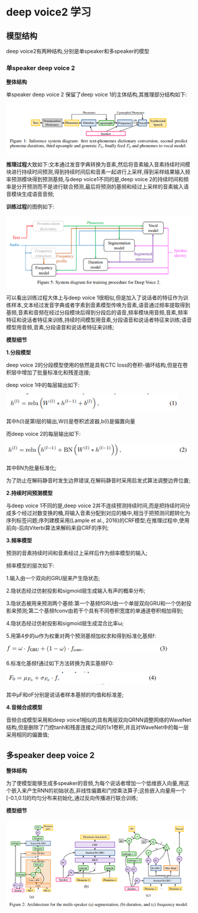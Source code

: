 # deep voice2 学习

## 模型结构

deep voice2有两种结构,分别是单speaker和多speaker的模型

### 单speaker deep voice 2
**整体结构**

单speaker deep voice 2 保留了deep voice 1的主体结构,其推理部分结构如下:

![](https://github.com/sysu16340234/deep_voice2/blob/master/img/fig1.png)

**推理过程**大致如下:文本通过发音字典转换为音素,然后将音素输入音素持续时间模块进行持续时间预测,得到持续时间后和音素一起进行上采样,得到采样结果输入频率预测模块得到预测基频,与deep voice1不同的是,deep voice 2的持续时间和频率是分开预测而不是进行联合预测,最后将预测的基频和经过上采样的音素输入语音模块生成语音音频;

**训练过程**的图例如下:

![](https://github.com/sysu16340234/deep_voice2/blob/master/img/trainng.png)

可以看出训练过程大体上与deep voice 1很相似,但是加入了说话者的特征作为训练样本,文本经过发音字典或者字素到音素模型传唤为音素,语音通过频率提取得到基频,音素和音频在经过分段模块后得到分段后的语音,频率模块用音频,音素,频率特征和说话者特征来训练,持续时间模型用音素,分段语音和说话者特征来训练;语音模型用音频,音素,分段语音和说话者特征来训练;

**模型细节**

**1.分段模型**

deep voice 2的分段模型使用的依然是具有CTC loss的卷积-循环结构,但是在卷积层中增加了批量标准化和残差连接;

deep voice 1中的每层输出如下:

![](https://github.com/sysu16340234/deep_voice2/blob/master/img/1.png)

其中h(l)是第l层的输出,W(l)是卷积滤波器,b(l)是偏置向量

而deep voice 2的每层输出如下:

![](https://github.com/sysu16340234/deep_voice2/blob/master/img/2.png)

其中BN为批量标准化;

为了防止在解码静音时发生边界错误,在解码静音时采用启发式算法调整边界位置;

**2.持续时间预测模型**

与deep voice 1不同的是,deep voice 2并不连续预测持续时间,而是把持续时间分成多个经过对数变换的桶,将输入音素分配到对应的桶中,相当于把预测问题转化为序列标签问题;序列建模采用(Lample et al., 2016)的CRF模型;在推理过程中,使用前向-后向Viterbi算法来解码来自CRF的序列;

**3.频率模型**

预测的音素持续时间和音素经过上采样后作为频率模型的输入;

频率模型的层次如下:

1.输入由一个双向的GRU层来产生隐状态;

2.隐状态经过仿射投影和sigmoid层生成输入有声的概率分布;

3.隐状态被用来预测两个基频:第一个基频fGRU由一个单层双向GRU和一个仿射投影来预测;第二个基频fconv由若干个具有不同卷积宽度的单通道卷积相加得到;

4.隐状态经过仿射投影和sigmoid层生成混合比率ω;

5.用第4步的ω作为权重对两个预测基频加权求和得到标准化基频f:

![](https://github.com/sysu16340234/deep_voice2/blob/master/img/3.png)

6.标准化基频f通过如下方法转换为真实基频F0:

![](https://github.com/sysu16340234/deep_voice2/blob/master/img/4.png)

其中μF和σF分别是说话者样本基频的均值和标准差;

**4.音频合成模型**

音频合成模型采用和deep voice1相似的具有两层双向QRNN调整网络的WaveNet结构,但是删除了门控tanh和残差连接之间的1x1卷积,并且对WaveNet中的每一层采用相同的偏置值;

## 多speaker deep voice 2

**整体结构**

为了使模型能够生成多speaker的音频,为每个说话者增加一个低维嵌入向量,用这个嵌入来产生RNN的初始状态,非线性偏置和门控乘法算子;这些嵌入向量用一个[-0.1,0.1]的均匀分布来初始化,通过反向传播进行联合训练;

**模型细节**

![](https://github.com/sysu16340234/deep_voice2/blob/master/img/deep_voice_2.png)
